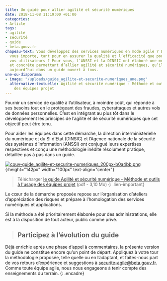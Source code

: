 ```yaml
---
title: Un guide pour allier agilité et sécurité numériques
date: 2018-11-08 11:19:00 +01:00
categories:
- Article
tags:
- agilité
- sécurité
- guide
- beta.gouv.fr
chapeau-text: Vous développez des services numériques en mode agile ? Leur sécurité
  vous importe, tant pour en assurer la qualité et l’efficacité que pour protéger
  vos utilisateurs ? Pour vous, l’ANSSI et la DINSIC ont élaboré une méthode simple
  et concrète permettant d’allier agilité et sécurité numériques, qu’ils publient
  aujourd’hui dans un guide ouvert à tous.
une-ou-diaporama:
- image: "/uploads/guide_agilite-et-securite-numeriques_une.png"
  alternative-textuelle: Agilité et sécurité numérique - Méthode et outils à l'usage
    des équipes projet
---
```


Fournir un service de qualité à l’utilisateur, à moindre coût, qui réponde à ses besoins tout en le protégeant des fraudes, cyberattaques et autres vols de données personnelles. C’est en intégrant au plus tôt dans le développement les principes de l’agilité et de sécurité numériques que cet objectif peut être tenu.

Pour aider les équipes dans cette démarche, la direction interministérielle du numérique et du SI d’Etat (DINSIC) et l’Agence nationale de la sécurité des systèmes d’information (ANSSI) ont conjugué leurs expertises respectives et conçu une méthodologie inédite résolument pratique, détaillée pas à pas dans un guide.

[![couv-guide_agilite-et-securite-numeriques_200px-b0a4bb.png](/uploads/couv-guide_agilite-et-securite-numeriques_200px-b0a4bb.png)](/uploads/guide_agilite-et-securite-numeriques.pdf)
{:height="142px" width="100px" text-align="center"}
> Télécharger [le guide Agilité et sécurité numérique - Méthode et outils à l'usage des équipes projet](/uploads/guide_agilite-et-securite-numeriques.pdf) (pdf - 3,10 Mo)
{: .lien-important}

Le cœur de la démarche proposée repose sur l’organisation d’ateliers d’appréciation des risques et prépare à l’homologation des services numériques et applications.

Si la méthode a été prioritairement élaborée pour des administrations, elle est à la disposition de tout acteur, public comme privé.

> ## Participez à l’évolution du guide
Déjà enrichie après une phase d’appel à commentaires, la présente version du guide ne constitue encore qu’un point de départ. Appliquez à votre tour la méthodologie proposée, telle quelle ou en l’adaptant, et faites-nous part de vos retours d’expérience et suggestions à [securite-agile@beta.gouv.fr](mailto:securite-agile@beta.gouv.fr). Comme toute équipe agile, nous nous engageons à tenir compte des enseignements du terrain.
{: .encadre}